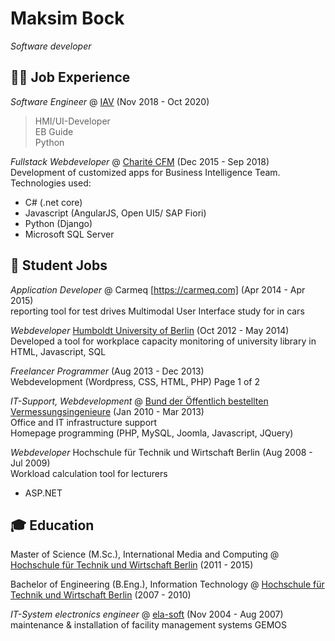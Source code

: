 
# Maksim Bock
_Software developer_

## 👨‍💻 Job Experience
*Software Engineer* @ [IAV](https://iav.com/) (Nov 2018 - Oct 2020)
> HMI/UI-Developer  
> EB Guide  
> Python

*Fullstack Webdeveloper* @ [Charité CFM](https://cfm-charite.de/home/) (Dec 2015 - Sep 2018)  
Development of customized apps for Business Intelligence Team.
Technologies used:
* C# (.net core)
* Javascript (AngularJS, Open UI5/ SAP Fiori)
* Python (Django)
* Microsoft SQL Server

## 🐣 Student Jobs

*Application Developer* @ Carmeq [https://carmeq.com] (Apr 2014 - Apr 2015)  
reporting tool for test drives
Multimodal User Interface study for in cars

*Webdeveloper* [Humboldt University of Berlin](https://hu-berlin.de) (Oct 2012 - May 2014)  
Developed a tool for workplace capacity monitoring of university library in
HTML, Javascript, SQL

*Freelancer Programmer* (Aug 2013 - Dec 2013)  
Webdevelopment (Wordpress, CSS, HTML, PHP)
Page 1 of 2

*IT-Support, Webdevelopment* @ 
[Bund der Öffentlich bestellten Vermessungsingenieure](https://www.bdvi.de/de/home) (Jan 2010 - Mar 2013)  
Office and IT infrastructure support  
Homepage programming (PHP, MySQL, Joomla, Javascript, JQuery)

*Webdeveloper*
Hochschule für Technik und Wirtschaft Berlin (Aug 2008 - Jul 2009)  
Workload calculation tool for lecturers 
* ASP.NET



## 🎓 Education
Master of Science (M.Sc.), International Media and Computing @ [Hochschule für Technik und Wirtschaft Berlin](https://imi-master.htw-berlin.de/studium/) (2011 - 2015)

Bachelor of Engineering (B.Eng.), Information Technology @ [Hochschule für Technik und Wirtschaft Berlin](https://ikt-bachelor.htw-berlin.de/studium/) (2007 - 2010)


*IT-System electronics engineer* @ [ela-soft](https://www.ela-soft.com/) (Nov 2004 - Aug 2007)  
maintenance & installation of facility management systems GEMOS